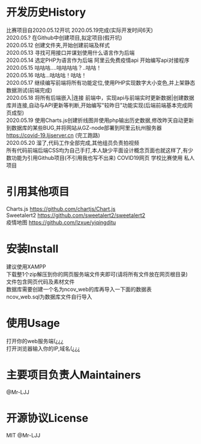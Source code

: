 # 开发历史History
比赛项目自2020.05.12开坑 2020.05.19完成(实际开发时间6天)  
2020.05.?  在Github中创建项目,拟定项目(假开坑)  
2020.05.12 创建文件夹,开始创建前端及样式  
2020.05.13 寻找可用接口并谋划使用什么语言作为后端  
2020.05.14 选定PHP为语言作为后端 阿里云免费疫情api 开始编写api对接程序  
2020.05.15 咕咕咕....咕咕咕咕？..咕咕！  
2020.05.16 咕咕...咕咕咕！咕咕！  
2020.05.17 继续编写前端将所有功能定位,使用PHP实现数字大小变色,并上架静态数据测试(前端完成)  
2020.05.18 将所有后端嵌入|连接 前端中，实现api与前端实时更新数据|创建数据库并连接,自动与API更新等判断,开始编写"较昨日"功能实现(后端前端基本完成网页成型)   
2020.05.19 使用Charts.js创建折线图并使用php输出历史数据,修改昨天自动更新到数据库的某些BUG,并将网站从GZ-node部署到阿里云杭州服务器 https://covid-19.ljjserver.cn (完工跑路)   
2020.05.20 溜了,代码工作全部完成,其他组员负责拍视频     
所有代码前端后端CSS均为自己手打,本人缺少平面设计概念页面也就这样了,有少数功能为引用Github项目(不引用我也写不出来) 
COVID19网页 学校比赛使用 私人项目    
# 引用其他项目   
Charts.js https://github.com/chartjs/Chart.js    
Sweetalert2 https://github.com/sweetalert2/sweetalert2    
疫情地图 https://github.com/lzxue/yiqingditu    
# 安装Install
建议使用XAMPP   
下载整1个zip解压到你的网页服务端文件夹即可(请将所有文件放在网页根目录)   
文件包含网页代码及素材文件     
数据库需要创建一个名为ncov_web的库再导入一下面的数据表   
ncov_web.sql为数据库文件自行导入     
# 使用Usage
打开你的web服务端(¿¿¿   
打开浏览器输入你的IP,域名(¿¿¿   
# 主要项目负责人Maintainers
@Mr-LJJ   
# 开源协议License
MIT @Mr-LJJ   
